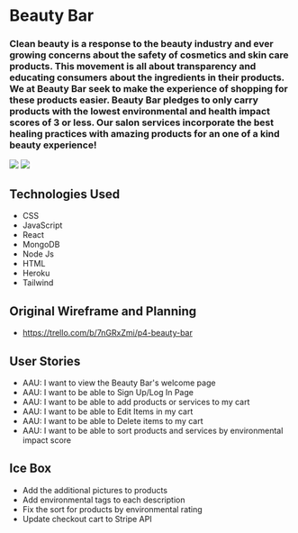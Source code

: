 # Beauty Bar
### Clean beauty is a response to the beauty industry and ever growing concerns about the safety of cosmetics and skin care products. This movement is all about transparency and educating consumers about the ingredients in their products. We at Beauty Bar seek to make the experience of shopping for these products easier. Beauty Bar pledges to only carry products with the lowest environmental and health impact scores of 3 or less. Our salon services incorporate the best healing practices with amazing products for an one of a kind beauty experience!

<img src="https://imagizer.imageshack.com/v2/xq90/924/M2vrdZ.png" border="0">

<img src="https://imagizer.imageshack.com/v2/xq90/922/H9skcu.png" border="0">


## Technologies Used
* CSS
* JavaScript
* React
* MongoDB
* Node Js
* HTML
* Heroku
* Tailwind

## Original Wireframe and Planning
* https://trello.com/b/7nGRxZmi/p4-beauty-bar

## User Stories

* AAU: I want to view the Beauty Bar's welcome page
* AAU: I want to be able to Sign Up/Log In Page
* AAU: I want to be able to add products or services to my cart
* AAU: I want to be able to Edit Items in my cart
* AAU: I want to be able to Delete items to my cart
* AAU: I want to be able to sort products and services by environmental impact score


## Ice Box

* Add the additional pictures to products
* Add environmental tags to each description
* Fix the sort for products by environmental rating
* Update checkout cart to Stripe API


